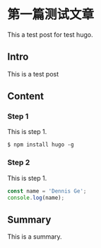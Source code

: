 # 第一篇测试文章


This a test post for test hugo.

<!--more-->

## Intro

This is a test post

## Content

### Step 1

This is step 1.

```
$ npm install hugo -g
```

### Step 2

This is step 1.

```JavaScript
const name = 'Dennis Ge';
console.log(name);
```

## Summary

This is a summary.

